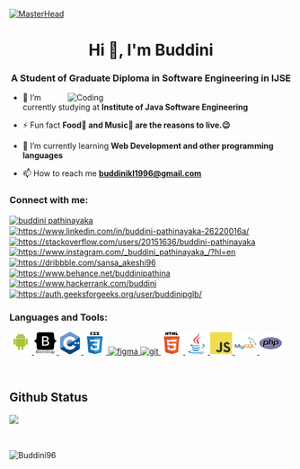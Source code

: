 [![MasterHead](https://quixy.com/wp-content/uploads/2020/12/GIFing-you-an-Insight-into-No-Code.png)](https://rishavchanda.io)
<h1 align="center">Hi 👋, I'm Buddini</h1>
<h3 align="center">A Student of Graduate Diploma in Software Engineering in IJSE</h3>
<img align="right" alt="Coding" width="400" src="https://cdn.dribbble.com/users/846207/screenshots/9192312/office-desk-animation.gif">

- 🔭 I’m currently studying at **Institute of Java Software Engineering**

- ⚡ Fun fact **Food🍔 and Music🎵 are the reasons to live.😉**

- 🌱 I’m currently learning **Web Development and other programming languages**

- 📫 How to reach me **buddinikl1996@gmail.com**

<h3 align="left">Connect with me:</h3>
<p align="left">
<a href="https://twitter.com/BPathinayaka" target="blank"><img align="center" src="https://raw.githubusercontent.com/rahuldkjain/github-profile-readme-generator/master/src/images/icons/Social/twitter.svg" alt="buddini pathinayaka" height="30" width="40" /></a>
<a href="https://linkedin.com/in/https://www.linkedin.com/in/buddini-pathinayaka-26220016a/" target="blank"><img align="center" src="https://raw.githubusercontent.com/rahuldkjain/github-profile-readme-generator/master/src/images/icons/Social/linked-in-alt.svg" alt="https://www.linkedin.com/in/buddini-pathinayaka-26220016a/" height="30" width="40" /></a>
<a href="https://stackoverflow.com/users/https://stackoverflow.com/users/20151636/buddini-pathinayaka" target="blank"><img align="center" src="https://raw.githubusercontent.com/rahuldkjain/github-profile-readme-generator/master/src/images/icons/Social/stack-overflow.svg" alt="https://stackoverflow.com/users/20151636/buddini-pathinayaka" height="30" width="40" /></a>
<a href="https://instagram.com/https://www.instagram.com/_buddini_pathinayaka_/?hl=en" target="blank"><img align="center" src="https://raw.githubusercontent.com/rahuldkjain/github-profile-readme-generator/master/src/images/icons/Social/instagram.svg" alt="https://www.instagram.com/_buddini_pathinayaka_/?hl=en" height="30" width="40" /></a>
<a href="https://dribbble.com/https://dribbble.com/sansa_akeshi96" target="blank"><img align="center" src="https://raw.githubusercontent.com/rahuldkjain/github-profile-readme-generator/master/src/images/icons/Social/dribbble.svg" alt="https://dribbble.com/sansa_akeshi96" height="30" width="40" /></a>
<a href="https://www.behance.net/https://www.behance.net/buddinipathina" target="blank"><img align="center" src="https://raw.githubusercontent.com/rahuldkjain/github-profile-readme-generator/master/src/images/icons/Social/behance.svg" alt="https://www.behance.net/buddinipathina" height="30" width="40" /></a>
<a href="https://www.hackerrank.com/https://www.hackerrank.com/buddini" target="blank"><img align="center" src="https://raw.githubusercontent.com/rahuldkjain/github-profile-readme-generator/master/src/images/icons/Social/hackerrank.svg" alt="https://www.hackerrank.com/buddini" height="30" width="40" /></a>
<a href="https://auth.geeksforgeeks.org/user/https://auth.geeksforgeeks.org/user/buddinipglb/" target="blank"><img align="center" src="https://raw.githubusercontent.com/rahuldkjain/github-profile-readme-generator/master/src/images/icons/Social/geeks-for-geeks.svg" alt="https://auth.geeksforgeeks.org/user/buddinipglb/" height="30" width="40" /></a>
</p>

<h3 align="left">Languages and Tools:</h3>
<p align="left"> <a href="https://developer.android.com" target="_blank" rel="noreferrer"> <img src="https://raw.githubusercontent.com/devicons/devicon/master/icons/android/android-original-wordmark.svg" alt="android" width="40" height="40"/> </a> <a href="https://getbootstrap.com" target="_blank" rel="noreferrer"> <img src="https://raw.githubusercontent.com/devicons/devicon/master/icons/bootstrap/bootstrap-plain-wordmark.svg" alt="bootstrap" width="40" height="40"/> </a> <a href="https://www.w3schools.com/cpp/" target="_blank" rel="noreferrer"> <img src="https://raw.githubusercontent.com/devicons/devicon/master/icons/cplusplus/cplusplus-original.svg" alt="cplusplus" width="40" height="40"/> </a> <a href="https://www.w3schools.com/css/" target="_blank" rel="noreferrer"> <img src="https://raw.githubusercontent.com/devicons/devicon/master/icons/css3/css3-original-wordmark.svg" alt="css3" width="40" height="40"/> </a> <a href="https://www.figma.com/" target="_blank" rel="noreferrer"> <img src="https://www.vectorlogo.zone/logos/figma/figma-icon.svg" alt="figma" width="40" height="40"/> </a> <a href="https://git-scm.com/" target="_blank" rel="noreferrer"> <img src="https://www.vectorlogo.zone/logos/git-scm/git-scm-icon.svg" alt="git" width="40" height="40"/> </a> <a href="https://www.w3.org/html/" target="_blank" rel="noreferrer"> <img src="https://raw.githubusercontent.com/devicons/devicon/master/icons/html5/html5-original-wordmark.svg" alt="html5" width="40" height="40"/> </a> <a href="https://www.java.com" target="_blank" rel="noreferrer"> <img src="https://raw.githubusercontent.com/devicons/devicon/master/icons/java/java-original.svg" alt="java" width="40" height="40"/> </a> <a href="https://developer.mozilla.org/en-US/docs/Web/JavaScript" target="_blank" rel="noreferrer"> <img src="https://raw.githubusercontent.com/devicons/devicon/master/icons/javascript/javascript-original.svg" alt="javascript" width="40" height="40"/> </a> <a href="https://www.mysql.com/" target="_blank" rel="noreferrer"> <img src="https://raw.githubusercontent.com/devicons/devicon/master/icons/mysql/mysql-original-wordmark.svg" alt="mysql" width="40" height="40"/> </a> <a href="https://www.php.net" target="_blank" rel="noreferrer"> <img src="https://raw.githubusercontent.com/devicons/devicon/master/icons/php/php-original.svg" alt="php" width="40" height="40"/> </a> </p>


<br/>  


## Github Status  
<p><img align="center"><img src="https://github-readme-stats.vercel.app/api?username=Buddini96&show_icons=true&count_private=true&hide_border=true" align="center" /></p>  

<br/> 

<p><img align="center" src="https://github-readme-streak-stats.herokuapp.com/?user=Buddini96&" alt="Buddini96" /></p>
